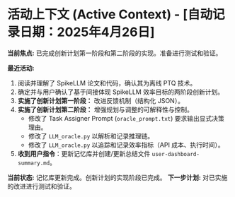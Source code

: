 # 活动上下文 (Active Context) - [自动记录日期：2025年4月26日]

**当前焦点:** 已完成创新计划第一阶段和第二阶段的实现。准备进行测试和验证。

**最近活动:**
1.  阅读并理解了 SpikeLLM 论文和代码，确认其为离线 PTQ 技术。
2.  确定并与用户确认了基于间接体现 SpikeLLM 效率目标的两阶段创新计划。
3.  **实施了创新计划第一阶段：** 改进反馈机制（结构化 JSON）。
4.  **实施了创新计划第二阶段：** 增强规划与调整的可解释性与控制。
    *   修改了 Task Assigner Prompt (`oracle_prompt.txt`) 要求输出显式决策理由。
    *   修改了 `LLM_oracle.py` 以解析和记录推理链。
    *   修改了 `LLM_oracle.py` 以追踪和记录效率指标（API 成本、执行时间）。
5.  **收到用户指令**：更新记忆库并创建/更新总结文件 `user-dashboard-summary.md`。

**当前状态:** 记忆库更新完成。创新计划的实现阶段已完成。
**下一步计划:** 对已实施的改进进行测试和验证。
